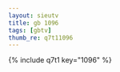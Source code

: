 ```yaml
--- 
layout: sieutv
title: gb 1096
tags: [gbtv]
thumb_re: q7t11096
---
```

{% include q7t1 key="1096" %} 
